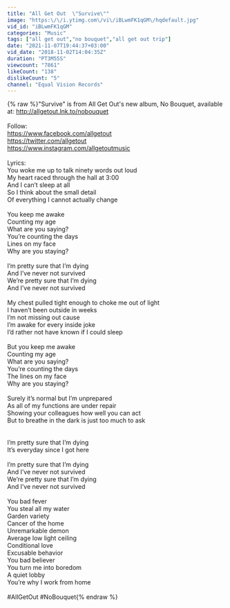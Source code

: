 ```yaml
---
title: "All Get Out  \"Survive\""
image: "https:\/\/i.ytimg.com\/vi\/iBLwmFK1qGM\/hqdefault.jpg"
vid_id: "iBLwmFK1qGM"
categories: "Music"
tags: ["all get out","no bouquet","all get out trip"]
date: "2021-11-07T19:44:37+03:00"
vid_date: "2018-11-02T14:04:35Z"
duration: "PT3M55S"
viewcount: "7861"
likeCount: "138"
dislikeCount: "5"
channel: "Equal Vision Records"
---
```

{% raw %}&quot;Survive&quot; is from All Get Out's new album, No Bouquet, available at: <a rel="nofollow" target="blank" href="http://allgetout.lnk.to/nobouquet">http://allgetout.lnk.to/nobouquet</a><br /><br />Follow:<br /><a rel="nofollow" target="blank" href="https://www.facebook.com/allgetout">https://www.facebook.com/allgetout</a><br /><a rel="nofollow" target="blank" href="https://twitter.com/allgetout">https://twitter.com/allgetout</a><br /><a rel="nofollow" target="blank" href="https://www.instagram.com/allgetoutmusic">https://www.instagram.com/allgetoutmusic</a><br /><br />Lyrics:<br />You woke me up to talk ninety words out loud<br />My heart raced through the hall at 3:00 <br />And I can’t sleep at all<br />So I think about the small detail<br />Of everything I cannot actually change<br /><br />You keep me awake<br />Counting my age<br />What are you saying?<br />You’re counting the days<br />Lines on my face<br />Why are you staying?<br /><br />I’m pretty sure that I’m dying<br />And I’ve never not survived<br />We’re pretty sure that I’m dying<br />And I’ve never not survived<br /><br />My chest pulled tight enough to choke me out of light<br />I haven’t been outside in weeks<br />I’m not missing out cause<br />I’m awake for every inside joke<br />I’d rather not have known if I could sleep<br /><br />But you keep me awake<br />Counting my age<br />What are you saying?<br />You’re counting the days<br />The lines on my face<br />Why are you staying?<br /><br />Surely it’s normal but I’m unprepared<br />As all of my functions are under repair<br />Showing your colleagues how well you can act<br />But to breathe in the dark is just too much to ask<br /><br /><br />I’m pretty sure that I’m dying<br />It’s everyday since I got here<br /><br />I’m pretty sure that I’m dying<br />And I’ve never not survived<br />We’re pretty sure that I’m dying<br />And I’ve never not survived<br /><br />You bad fever<br />You steal all my water<br />Garden variety<br />Cancer of the home<br />Unremarkable demon<br />Average low light ceiling<br />Conditional love<br />Excusable behavior<br />You bad believer <br />You turn me into boredom<br />A quiet lobby<br />You’re why I work from home<br /><br />#AllGetOut #NoBouquet{% endraw %}
